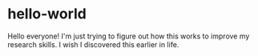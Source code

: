 # hello-world

Hello everyone! I'm just trying to figure out how this works to improve my research skills. 
I wish I discovered this earlier in life.

